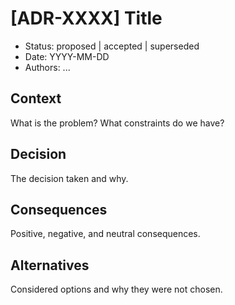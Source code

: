 # [ADR-XXXX] Title

- Status: proposed | accepted | superseded
- Date: YYYY-MM-DD
- Authors: ...

## Context
What is the problem? What constraints do we have?

## Decision
The decision taken and why.

## Consequences
Positive, negative, and neutral consequences.

## Alternatives
Considered options and why they were not chosen.
